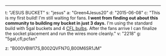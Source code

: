 ---
t: "JESUS BUCKET"
s: "jesus"
a: "Green4Jesus20"
d: "2015-06-08"
c: "This is my first build! I'm still waiting for fans. <strong>I went from finding out about this community to building my bucket in just 3 days.</strong> I'm using the standard build with 5gal buckets and 4 <a href='https://amzn.to/3jMfTYw'>CFL bulbs</a>. After the fans arrive  I can finalize the socket placement and run the wires more cleanly."
v: "2218"
g: "5gal,cfl,pcfan"

z: "B000VBW17S,B002QVFN7G,B00M6SR1JM"
